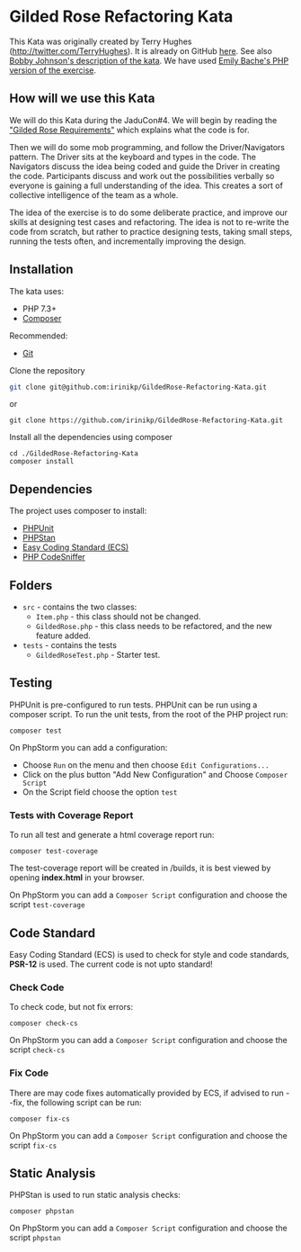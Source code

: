 # Gilded Rose Refactoring Kata

This Kata was originally created by Terry Hughes (http://twitter.com/TerryHughes). It is already on GitHub [here](https://github.com/NotMyself/GildedRose). See also [Bobby Johnson's description of the kata](http://iamnotmyself.com/2011/02/13/refactor-this-the-gilded-rose-kata/). We have used [Emily Bache's PHP version of the exercise](https://github.com/emilybache/GildedRose-Refactoring-Kata).

## How will we use this Kata

We will do this Kata during the JaduCon#4. We will begin by reading the ["Gilded Rose Requirements"](https://github.com/irinikp/GildedRose-Refactoring-Kata/tree/master/GildedRoseRequirements.md) which explains what the code is for. 

Then we will do some mob programming, and follow the Driver/Navigators pattern. The Driver sits at the keyboard and types in the code. The Navigators discuss the idea being coded and guide the Driver in creating the code. Participants discuss and work out the possibilities verbally  so everyone is gaining a full understanding of the idea. This creates a sort of collective intelligence of the team as a whole.

The idea of the exercise is to do some deliberate practice, and improve our skills at designing test cases and refactoring. The idea is not to re-write the code from scratch, but rather to practice designing tests, taking small steps, running the tests often, and incrementally improving the design. 

## Installation

The kata uses:

- PHP 7.3+
- [Composer](https://getcomposer.org)

Recommended:
- [Git](https://git-scm.com/downloads)

Clone the repository

```sh
git clone git@github.com:irinikp/GildedRose-Refactoring-Kata.git
```

or

```shell script
git clone https://github.com/irinikp/GildedRose-Refactoring-Kata.git
```

Install all the dependencies using composer

```shell script
cd ./GildedRose-Refactoring-Kata
composer install
```

## Dependencies

The project uses composer to install:

- [PHPUnit](https://phpunit.de/)
- [PHPStan](https://github.com/phpstan/phpstan)
- [Easy Coding Standard (ECS)](https://github.com/symplify/easy-coding-standard) 
- [PHP CodeSniffer](https://github.com/squizlabs/PHP_CodeSniffer/wiki)

## Folders

- `src` - contains the two classes:
  - `Item.php` - this class should not be changed.
  - `GildedRose.php` - this class needs to be refactored, and the new feature added.
- `tests` - contains the tests
  - `GildedRoseTest.php` - Starter test.

## Testing

PHPUnit is pre-configured to run tests. PHPUnit can be run using a composer script. To run the unit tests, from the
 root of the PHP project run:

```shell script
composer test
```

On PhpStorm you can add a configuration:
 * Choose `Run` on the menu and then choose `Edit Configurations...`
 * Click on the plus button "Add New Configuration" and Choose `Composer Script`
 * On the Script field choose the option `test`

### Tests with Coverage Report

To run all test and generate a html coverage report run:

```shell script
composer test-coverage
```

The test-coverage report will be created in /builds, it is best viewed by opening **index.html** in your browser.

On PhpStorm you can add a `Composer Script` configuration and choose the script `test-coverage`

## Code Standard

Easy Coding Standard (ECS) is used to check for style and code standards, **PSR-12** is used. The current code is not
 upto standard!

### Check Code

To check code, but not fix errors:

```shell script
composer check-cs
``` 

On PhpStorm you can add a `Composer Script` configuration and choose the script `check-cs`


### Fix Code

There are may code fixes automatically provided by ECS, if advised to run --fix, the following script can be run:

```shell script
composer fix-cs
```

On PhpStorm you can add a `Composer Script` configuration and choose the script `fix-cs`

## Static Analysis

PHPStan is used to run static analysis checks:

```shell script
composer phpstan
```

On PhpStorm you can add a `Composer Script` configuration and choose the script `phpstan`
